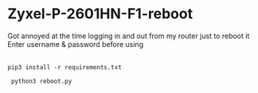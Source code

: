 # Zyxel-P-2601HN-F1-reboot
Got annoyed at the time logging in and out from my router just to reboot it<br>
Enter username & password before using<br><br>
<code>
pip3 install -r requirements.txt<br><br>
python3 reboot.py
</code>
